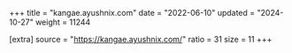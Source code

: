 +++
title = "kangae.ayushnix.com"
date = "2022-06-10"
updated = "2024-10-27"
weight = 11244

[extra]
source = "https://kangae.ayushnix.com/"
ratio = 31
size = 11
+++
